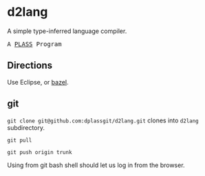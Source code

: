 # d2lang

A simple type-inferred language compiler.

<tt>A <a href="http://www.plasstech.com/a-plass-program">PLASS</a> Program</tt>

## Directions

Use Eclipse, or [bazel](https://github.com/bazelbuild/bazel).

## git

`git clone git@github.com:dplassgit/d2lang.git` clones into `d2lang` subdirectory.

`git pull`

`git push origin trunk`

Using from git bash shell should let us log in from the browser.

